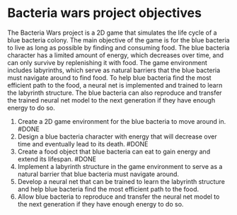 # Bacteria wars project objectives

The Bacteria Wars project is a 2D game that simulates the life cycle of a blue bacteria colony. The main objective of the game is for the blue bacteria to live as long as possible by finding and consuming food. The blue bacteria character has a limited amount of energy, which decreases over time, and can only survive by replenishing it with food. The game environment includes labyrinths, which serve as natural barriers that the blue bacteria must navigate around to find food. To help blue bacteria find the most efficient path to the food, a neural net is implemented and trained to learn the labyrinth structure. The blue bacteria can also reproduce and transfer the trained neural net model to the next generation if they have enough energy to do so.

1. Create a 2D game environment for the blue bacteria to move around in. #DONE
2. Design a blue bacteria character with energy that will decrease over time and eventually lead to its death. #DONE
3. Create a food object that blue bacteria can eat to gain energy and extend its lifespan. #DONE
4. Implement a labyrinth structure in the game environment to serve as a natural barrier that blue bacteria must navigate around.
5. Develop a neural net that can be trained to learn the labyrinth structure and help blue bacteria find the most efficient path to the food.
6. Allow blue bacteria to reproduce and transfer the neural net model to the next generation if they have enough energy to do so.
